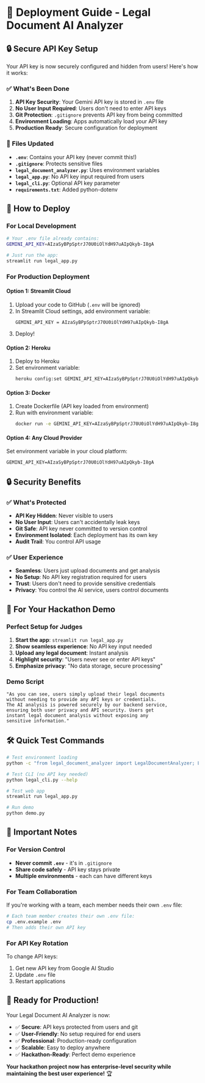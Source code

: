 # 🚀 Deployment Guide - Legal Document AI Analyzer

## 🔒 Secure API Key Setup

Your API key is now securely configured and hidden from users! Here's how it works:

### ✅ What's Been Done

1. **API Key Security**: Your Gemini API key is stored in `.env` file
2. **No User Input Required**: Users don't need to enter API keys
3. **Git Protection**: `.gitignore` prevents API key from being committed
4. **Environment Loading**: Apps automatically load your API key
5. **Production Ready**: Secure configuration for deployment

### 📁 Files Updated

- **`.env`**: Contains your API key (never commit this!)
- **`.gitignore`**: Protects sensitive files
- **`legal_document_analyzer.py`**: Uses environment variables
- **`legal_app.py`**: No API key input required from users
- **`legal_cli.py`**: Optional API key parameter
- **`requirements.txt`**: Added python-dotenv

## 🚀 How to Deploy

### For Local Development

```bash
# Your .env file already contains:
GEMINI_API_KEY=AIzaSyBPpSptrJ70U0iOlYdH97uAIpQkyb-I8gA

# Just run the app:
streamlit run legal_app.py
```

### For Production Deployment

#### Option 1: Streamlit Cloud

1. Upload your code to GitHub (`.env` will be ignored)
2. In Streamlit Cloud settings, add environment variable:
   ```
   GEMINI_API_KEY = AIzaSyBPpSptrJ70U0iOlYdH97uAIpQkyb-I8gA
   ```
3. Deploy!

#### Option 2: Heroku

1. Deploy to Heroku
2. Set environment variable:
   ```bash
   heroku config:set GEMINI_API_KEY=AIzaSyBPpSptrJ70U0iOlYdH97uAIpQkyb-I8gA
   ```

#### Option 3: Docker

1. Create Dockerfile (API key loaded from environment)
2. Run with environment variable:
   ```bash
   docker run -e GEMINI_API_KEY=AIzaSyBPpSptrJ70U0iOlYdH97uAIpQkyb-I8gA your-app
   ```

#### Option 4: Any Cloud Provider

Set environment variable in your cloud platform:

```
GEMINI_API_KEY=AIzaSyBPpSptrJ70U0iOlYdH97uAIpQkyb-I8gA
```

## 🔒 Security Benefits

### ✅ What's Protected

- **API Key Hidden**: Never visible to users
- **No User Input**: Users can't accidentally leak keys
- **Git Safe**: API key never committed to version control
- **Environment Isolated**: Each deployment has its own key
- **Audit Trail**: You control API usage

### ✅ User Experience

- **Seamless**: Users just upload documents and get analysis
- **No Setup**: No API key registration required for users
- **Trust**: Users don't need to provide sensitive credentials
- **Privacy**: You control the AI service, users control documents

## 🎯 For Your Hackathon Demo

### Perfect Setup for Judges

1. **Start the app**: `streamlit run legal_app.py`
2. **Show seamless experience**: No API key input needed
3. **Upload any legal document**: Instant analysis
4. **Highlight security**: "Users never see or enter API keys"
5. **Emphasize privacy**: "No data storage, secure processing"

### Demo Script

```
"As you can see, users simply upload their legal documents
without needing to provide any API keys or credentials.
The AI analysis is powered securely by our backend service,
ensuring both user privacy and API security. Users get
instant legal document analysis without exposing any
sensitive information."
```

## 🛠️ Quick Test Commands

```bash
# Test environment loading
python -c "from legal_document_analyzer import LegalDocumentAnalyzer; LegalDocumentAnalyzer(); print('✅ API key loaded successfully!')"

# Test CLI (no API key needed)
python legal_cli.py --help

# Test web app
streamlit run legal_app.py

# Run demo
python demo.py
```

## 🚨 Important Notes

### For Version Control

- **Never commit `.env`** - it's in `.gitignore`
- **Share code safely** - API key stays private
- **Multiple environments** - each can have different keys

### For Team Collaboration

If you're working with a team, each member needs their own `.env` file:

```bash
# Each team member creates their own .env file:
cp .env.example .env
# Then adds their own API key
```

### For API Key Rotation

To change API keys:

1. Get new API key from Google AI Studio
2. Update `.env` file
3. Restart applications

## 🎉 Ready for Production!

Your Legal Document AI Analyzer is now:

- ✅ **Secure**: API keys protected from users and git
- ✅ **User-Friendly**: No setup required for end users
- ✅ **Professional**: Production-ready configuration
- ✅ **Scalable**: Easy to deploy anywhere
- ✅ **Hackathon-Ready**: Perfect demo experience

**Your hackathon project now has enterprise-level security while maintaining the best user experience!** 🏆
